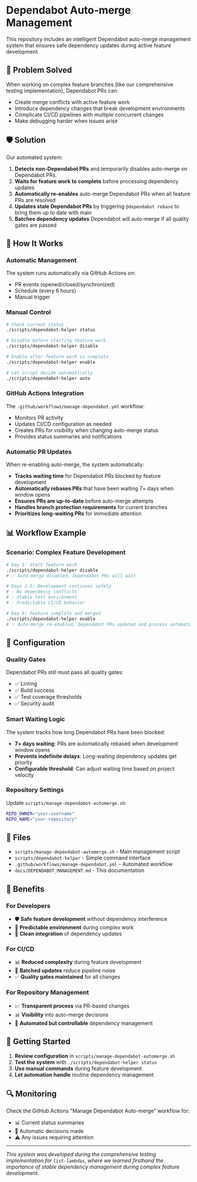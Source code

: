 # Dependabot Auto-merge Management

This repository includes an intelligent Dependabot auto-merge management system that ensures safe dependency updates during active feature development.

## 🎯 **Problem Solved**

When working on complex feature branches (like our comprehensive testing implementation), Dependabot PRs can:
- Create merge conflicts with active feature work
- Introduce dependency changes that break development environments  
- Complicate CI/CD pipelines with multiple concurrent changes
- Make debugging harder when issues arise

## 🛡️ **Solution**

Our automated system:
1. **Detects non-Dependabot PRs** and temporarily disables auto-merge on Dependabot PRs.
2. **Waits for feature work to complete** before processing dependency updates
3. **Automatically re-enables** auto-merge Dependabot PRs when all feature PRs are resolved
4. **Updates stale Dependabot PRs** by triggering `@dependabot rebase` to bring them up to date with main
5. **Batches dependency updates** Dependabot will auto-merge if all quality gates are passed

## 🚀 **How It Works**

### **Automatic Management**
The system runs automatically via GitHub Actions on:
- PR events (opened/closed/synchronized)
- Schedule (every 6 hours)  
- Manual trigger

### **Manual Control**
```bash
# Check current status
./scripts/dependabot-helper status

# Disable before starting feature work  
./scripts/dependabot-helper disable

# Enable after feature work is complete
./scripts/dependabot-helper enable

# Let script decide automatically
./scripts/dependabot-helper auto
```

### **GitHub Actions Integration**
The `.github/workflows/manage-dependabot.yml` workflow:
- Monitors PR activity
- Updates CI/CD configuration as needed
- Creates PRs for visibility when changing auto-merge status
- Provides status summaries and notifications

### **Automatic PR Updates**
When re-enabling auto-merge, the system automatically:
- **Tracks waiting time** for Dependabot PRs blocked by feature development
- **Automatically rebases PRs** that have been waiting 7+ days when window opens
- **Ensures PRs are up-to-date** before auto-merge attempts
- **Handles branch protection requirements** for current branches
- **Prioritizes long-waiting PRs** for immediate attention

## 📊 **Workflow Example**

### **Scenario: Complex Feature Development**
```bash
# Day 1: Start feature work
./scripts/dependabot-helper disable
# ✅ Auto-merge disabled, Dependabot PRs will wait

# Days 2-5: Development continues safely  
# - No dependency conflicts
# - Stable test environment
# - Predictable CI/CD behavior

# Day 6: Feature complete and merged
./scripts/dependabot-helper enable  
# ✅ Auto-merge re-enabled, Dependabot PRs updated and process automatically
```

## 🔧 **Configuration**

### **Quality Gates**
Dependabot PRs still must pass all quality gates:
- ✅ Linting
- ✅ Build success
- ✅ Test coverage thresholds
- ✅ Security audit

### **Smart Waiting Logic**
The system tracks how long Dependabot PRs have been blocked:
- **7+ days waiting**: PRs are automatically rebased when development window opens
- **Prevents indefinite delays**: Long-waiting dependency updates get priority
- **Configurable threshold**: Can adjust waiting time based on project velocity

### **Repository Settings**
Update `scripts/manage-dependabot-automerge.sh`:
```bash
REPO_OWNER="your-username"
REPO_NAME="your-repository"
```

## 📁 **Files**

- `scripts/manage-dependabot-automerge.sh` - Main management script
- `scripts/dependabot-helper` - Simple command interface
- `.github/workflows/manage-dependabot.yml` - Automated workflow
- `docs/DEPENDABOT_MANAGEMENT.md` - This documentation

## 🎯 **Benefits**

### **For Developers**
- 🛡️ **Safe feature development** without dependency interference
- 🎯 **Predictable environment** during complex work
- 🧹 **Clean integration** of dependency updates

### **For CI/CD**
- 📊 **Reduced complexity** during feature development  
- 🔄 **Batched updates** reduce pipeline noise
- ✅ **Quality gates maintained** for all changes

### **For Repository Management**
- 📈 **Transparent process** via PR-based changes
- 📊 **Visibility** into auto-merge decisions
- 🤖 **Automated but controllable** dependency management

## 🚀 **Getting Started**

1. **Review configuration** in `scripts/manage-dependabot-automerge.sh`
2. **Test the system** with `./scripts/dependabot-helper status`
3. **Use manual commands** during feature development
4. **Let automation handle** routine dependency management

## 🔍 **Monitoring**

Check the GitHub Actions "Manage Dependabot Auto-merge" workflow for:
- 📊 Current status summaries
- 🔄 Automatic decisions made
- ⚠️ Any issues requiring attention

---

*This system was developed during the comprehensive testing implementation for `list-lambdas`, where we learned firsthand the importance of stable dependency management during complex feature development.*